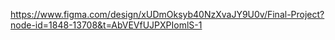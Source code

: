 https://www.figma.com/design/xUDmOksyb40NzXvaJY9U0v/Final-Project?node-id=1848-13708&t=AbVEVfUJPXPIomlS-1
